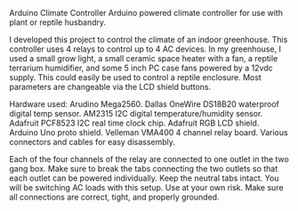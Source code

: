 Arduino Climate Controller
Arduino powered climate controller for use with plant or reptile husbandry.

I developed this project to control the climate of an indoor greenhouse. This controller uses 4 relays to control up to 4 AC devices. In my greenhouse, I used a
small grow light, a small ceramic space heater with a fan, a reptile terrarium humidifier, and some 5 inch PC case fans powered by a 12vdc supply. This could easily be used to control a reptile enclosure.
Most parameters are changeable via the LCD shield buttons.


Hardware used:
Arudino Mega2560.
Dallas OneWire DS18B20 waterproof digital temp sensor.
AM2315 I2C digital temperature/humidity sensor.
Adafruit PCF8523 I2C real time clock chip.
Adafruit RGB LCD shield. 
Arduino Uno proto shield.
Velleman VMA400 4 channel relay board.
Various connectors and cables for easy disassembly.

Each of the four channels of the relay are connected to one outlet in the two gang box. Make sure to break the tabs connecting the two outlets so that each outlet
can be powered individually. Keep the neutral tabs intact. You will be switching AC loads with this setup. Use at your own risk. Make sure all connections are correct,
tight, and properly grounded. 
